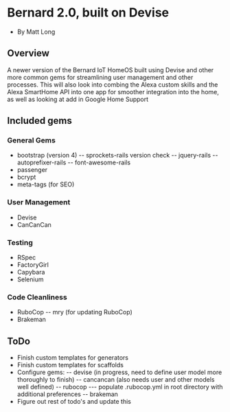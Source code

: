 # Bernard 2.0, built on Devise
- By Matt Long


## Overview

A newer version of the Bernard IoT HomeOS built using Devise and other more common gems for streamlining user management and other processes. This will also look into combing the Alexa custom skills and the Alexa SmartHome API into one app for smoother integration into the home, as well as looking at add in Google Home Support

## Included gems

### General Gems
- bootstrap (version 4)
-- sprockets-rails version check
-- jquery-rails
-- autoprefixer-rails
-- font-awesome-rails
- passenger
- bcrypt
- meta-tags (for SEO)

### User Management
- Devise
- CanCanCan

### Testing
- RSpec
- FactoryGirl
- Capybara
- Selenium

### Code Cleanliness
- RuboCop
-- mry (for updating RuboCop)
- Brakeman

## ToDo
- Finish custom templates for generators
- Finish custom templates for scaffolds
- Configure gems:
-- devise (in progress, need to define user model more thoroughly to finish)
-- cancancan (also needs user and other models well defined)
-- rubocop
--- populate .rubocop.yml in root directory with additional preferences
-- brakeman
- Figure out rest of todo's and update this
